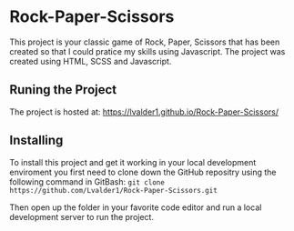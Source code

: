 # Rock-Paper-Scissors

This project is your classic game of Rock, Paper, Scissors that has been created so that I could pratice my skills using Javascript. The project was created using HTML, SCSS and Javascript.

## Runing the Project

The project is hosted at: https://lvalder1.github.io/Rock-Paper-Scissors/

## Installing

To install this project and get it working in your local development enviroment you first need to clone down the GitHub repositry using the following command in GitBash:
`git clone https://github.com/Lvalder1/Rock-Paper-Scissors.git`

Then open up the folder in your favorite code editor and run a local development server to run the project.
